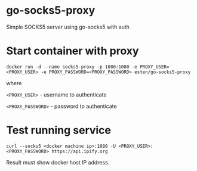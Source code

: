 # go-socks5-proxy

Simple SOCKS5 server using go-socks5 with auth

# Start container with proxy
```docker run -d --name socks5-proxy -p 1080:1080 -e PROXY_USER=<PROXY_USER> -e PROXY_PASSWORD=<PROXY_PASSWORD> esten/go-socks5-proxy```

where

```<PROXY_USER>``` - username to authenticate

```<PROXY_PASSWORD>``` - password to authenticate

# Test running service
```curl --socks5 <docker machine ip>:1080 -U <PROXY_USER>:<PROXY_PASSWORD> https://api.ipify.org```

Result must show docker host IP address.
